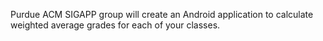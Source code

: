 Purdue ACM SIGAPP group will create an Android application to calculate weighted average grades for each of your classes.